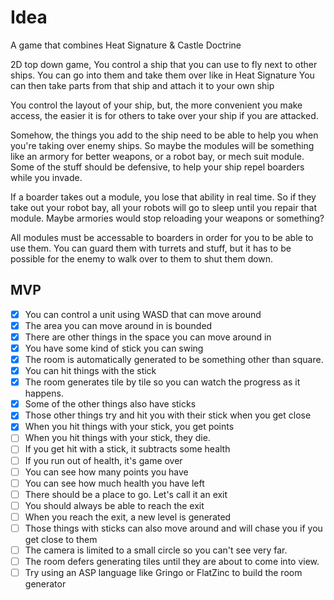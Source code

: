 # Idea

A game that combines Heat Signature & Castle Doctrine

2D top down game,
You control a ship that you can use to fly next to other ships.
You can go into them and take them over like in Heat Signature
You can then take parts from that ship and attach it to your own ship

You control the layout of your ship, but, the more convenient you make access, the easier it is for others to take over your ship if you are attacked.

Somehow, the things you add to the ship need to be able to help you when you're taking over enemy ships. So maybe the modules will be something like an armory for better weapons, or a robot bay, or mech suit module. Some of the stuff should be defensive, to help your ship repel boarders while you invade.

If a boarder takes out a module, you lose that ability in real time. So if they take out your robot bay, all your robots will go to sleep until you repair that module. Maybe armories would stop reloading your weapons or something?

All modules must be accessable to boarders in order for you to be able to use them. You can guard them with turrets and stuff, but it has to be possible for the enemy to walk over to them to shut them down.

## MVP

* [x] You can control a unit using WASD that can move around
* [x] The area you can move around in is bounded
* [x] There are other things in the space you can move around in
* [x] You have some kind of stick you can swing
* [x] The room is automatically generated to be something other than square.
* [x] You can hit things with the stick
* [x] The room generates tile by tile so you can watch the progress as it happens.
* [x] Some of the other things also have sticks
* [x] Those other things try and hit you with their stick when you get close
* [x] When you hit things with your stick, you get points
* [ ] When you hit things with your stick, they die.
* [ ] If you get hit with a stick, it subtracts some health
* [ ] If you run out of health, it's game over
* [ ] You can see how many points you have
* [ ] You can see how much health you have left
* [ ] There should be a place to go. Let's call it an exit
* [ ] You should always be able to reach the exit 
* [ ] When you reach the exit, a new level is generated
* [ ] Those things with sticks can also move around and will chase you if you get close to them
* [ ] The camera is limited to a small circle so you can't see very far.
* [ ] The room defers generating tiles until they are about to come into view.
* [ ] Try using an ASP language like Gringo or FlatZinc to build the room generator
